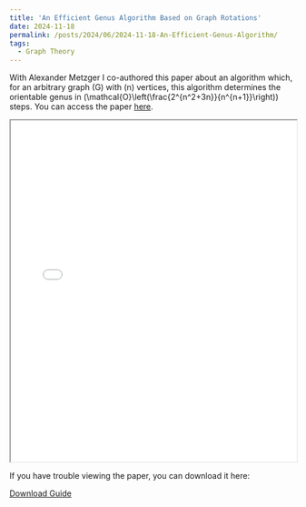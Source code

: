 ```yaml
---
title: 'An Efficient Genus Algorithm Based on Graph Rotations'
date: 2024-11-18
permalink: /posts/2024/06/2024-11-18-An-Efficient-Genus-Algorithm/
tags:
  - Graph Theory 
---
```


With Alexander Metzger I co-authored this paper about an algorithm which, for an arbitrary graph \(G\) with \(n\) vertices, this algorithm determines the orientable genus in \(\mathcal{O}\left(\frac{2^{n^2+3n}}{n^{n+1}}\right)\) steps. You can access the paper [here](https://arxiv.org/pdf/2411.07347).



<iframe src="{{ site.baseurl }}/assets/An_Efficient_Genus_Algorithm_Based_on_Graph_Rotations.pdf" width="100%" height="600px">
    This browser does not support PDFs. Please download the PDF to view it: <a href="{{ site.baseurl }}/assets/An_Efficient_Genus_Algorithm_Based_on_Graph_Rotations.pdf">Download PDF</a>.
</iframe>

<p>If you have trouble viewing the paper, you can download it here:</p>
<a href="{{ site.baseurl }}/assets/An_Efficient_Genus_Algorithm_Based_on_Graph_Rotations.pdf" class="btn btn-primary">Download Guide</a>
